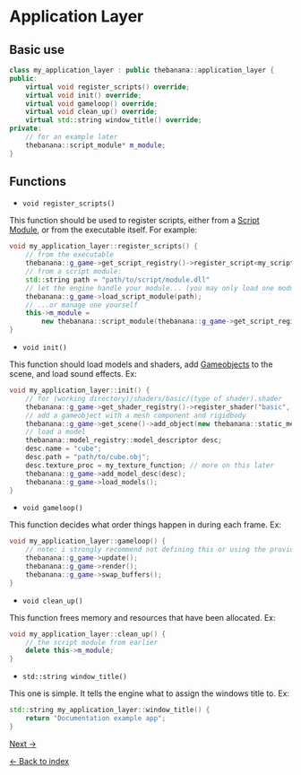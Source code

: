 # Application Layer
## Basic use
```cpp
class my_application_layer : public thebanana::application_layer {
public:
	virtual void register_scripts() override;
	virtual void init() override;
	virtual void gameloop() override;
	virtual void clean_up() override;
	virtual std::string window_title() override;
private:
	// for an example later
	thebanana::script_module* m_module;
}
```
## Functions
- `void register_scripts()`

This function should be used to register scripts, either from a [Script Module](script_module.md), or from the executable itself. For example:
```cpp
void my_application_layer::register_scripts() {
	// from the executable
	thebanana::g_game->get_script_registry()->register_script<my_script>();
	// from a script module:
	std::string path = "path/to/script/module.dll"
	// let the engine handle your module... (you may only load one module at a time)
	thebanana::g_game->load_script_module(path);
	// ...or manage one yourself
	this->m_module =
		new thebanana::script_module(thebanana::g_game->get_script_registry(), path);
}
```

- `void init()`

This function should load models and shaders, add [Gameobjects](gameobject.md) to the scene, and load sound effects. Ex:
```cpp
void my_application_layer::init() {
	// for (working directory)/shaders/basic/(type of shader).shader
	thebanana::g_game->get_shader_registry()->register_shader("basic", new opengl_shader_library::file_shader("basic"));
	// add a gameobject with a mesh component and rigidbody
	thebanana::g_game->get_scene()->add_object(new thebanana::static_mesh("cube"));
	// load a model
	thebanana::model_registry::model_descriptor desc;
	desc.name = "cube";
	desc.path = "path/to/cube.obj";
	desc.texture_proc = my_texture_function; // more on this later
	thebanana::g_game->add_model_desc(desc);
	thebanana::g_game->load_models();
}
```

- `void gameloop()`

This function decides what order things happen in during each frame. Ex:
```cpp
void my_application_layer::gameloop() {
	// note: i strongly recommend not defining this or using the provided code:
	thebanana::g_game->update();
	thebanana::g_game->render();
	thebanana::g_game->swap_buffers();
}
```

- `void clean_up()`

This function frees memory and resources that have been allocated. Ex:
```cpp
void my_application_layer::clean_up() {
	// the script module from earlier
	delete this->m_module;
}
```

- `std::string window_title()`

This one is simple. It tells the engine what to assign the windows title to. Ex:
```cpp
std::string my_application_layer::window_title() {
	return "Documentation example app";
}
```
[Next ->](basic_gameobject.md)

[<- Back to index](../README.md)